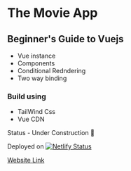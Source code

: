 # The Movie App

## Beginner's Guide to Vuejs

- Vue instance
- Components
- Conditional Redndering
- Two way binding

### Build using

- TailWind Css
- Vue CDN

Status - Under Construction 🚧

Deployed on 
[![Netlify Status](https://api.netlify.com/api/v1/badges/1fcb1c81-3dd3-4c62-be86-5b4a41b56424/deploy-status)](https://app.netlify.com/sites/movie-app-vuejs/deploys)

[Website Link](https://vuejs-movie-app.netlify.com/)
